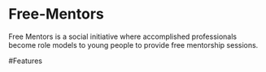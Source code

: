 # Free-Mentors
Free Mentors is a social initiative where accomplished professionals become role models to
young people to provide free mentorship sessions.

#Features

